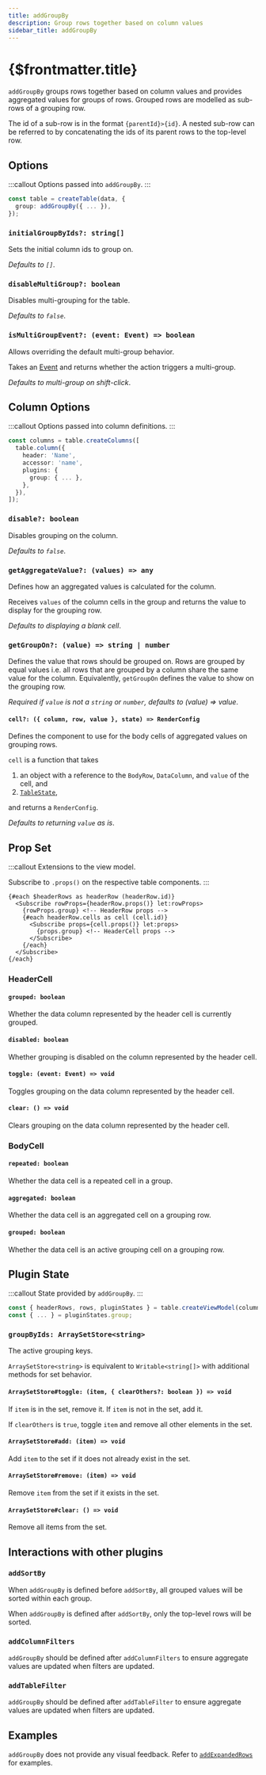 ```yaml
---
title: addGroupBy
description: Group rows together based on column values
sidebar_title: addGroupBy
---
```


<script>
  import { useHljs } from '$lib/utils/useHljs';
  useHljs('ts');
</script>

# {$frontmatter.title}

`addGroupBy` groups rows together based on column values and provides aggregated values for groups of rows. Grouped rows are modelled as sub-rows of a grouping row.

The id of a sub-row is in the format `{parentId}>{id}`. A nested sub-row can be referred to by concatenating the ids of its parent rows to the top-level row.

## Options

:::callout
Options passed into `addGroupBy`.
:::

```ts {3}
const table = createTable(data, {
  group: addGroupBy({ ... }),
});
```

### `initialGroupByIds?: string[]`

Sets the initial column ids to group on.

_Defaults to `[]`_.

### `disableMultiGroup?: boolean`

Disables multi-grouping for the table.

_Defaults to `false`_.

### `isMultiGroupEvent?: (event: Event) => boolean`

Allows overriding the default multi-group behavior.

Takes an [Event](https://developer.mozilla.org/en-US/docs/Web/API/Event) and returns whether the action triggers a multi-group.

_Defaults to multi-group on shift-click_.

## Column Options

:::callout
Options passed into column definitions.
:::

```ts {7}
const columns = table.createColumns([
  table.column({
    header: 'Name',
    accessor: 'name',
    plugins: {
      group: { ... },
    },
  }),
]);
```

### `disable?: boolean`

Disables grouping on the column.

_Defaults to `false`_.

### `getAggregateValue?: (values) => any`

Defines how an aggregated values is calculated for the column.

Receives `values` of the column cells in the group and returns the value to display for the grouping row.

_Defaults to displaying a blank cell_.

### `getGroupOn?: (value) => string | number`

Defines the value that rows should be grouped on. Rows are grouped by equal values i.e. all rows that are grouped by a column share the same value for the column. Equivalently, `getGroupOn` defines the value to show on the grouping row.

_Required if `value` is not a `string` or `number`, defaults to (value) => value_.

#### `cell?: ({ column, row, value }, state) => RenderConfig`

Defines the component to use for the body cells of aggregated values on grouping rows.

`cell` is a function that takes

1. an object with a reference to the `BodyRow`, `DataColumn`, and `value` of the cell, and
2. [`TableState`](../api/table-state.md),

and returns a `RenderConfig`.

_Defaults to returning `value` as is_.

## Prop Set

:::callout
Extensions to the view model.

Subscribe to `.props()` on the respective table components.
:::

```svelte
{#each $headerRows as headerRow (headerRow.id)}
  <Subscribe rowProps={headerRow.props()} let:rowProps>
    {rowProps.group} <!-- HeaderRow props -->
    {#each headerRow.cells as cell (cell.id)}
      <Subscribe props={cell.props()} let:props>
        {props.group} <!-- HeaderCell props -->
      </Subscribe>
    {/each}
  </Subscribe>
{/each}
```

### HeaderCell

#### `grouped: boolean`

Whether the data column represented by the header cell is currently grouped.

#### `disabled: boolean`

Whether grouping is disabled on the column represented by the header cell.

#### `toggle: (event: Event) => void`

Toggles grouping on the data column represented by the header cell.

#### `clear: () => void`

Clears grouping on the data column represented by the header cell.

### BodyCell

#### `repeated: boolean`

Whether the data cell is a repeated cell in a group.

#### `aggregated: boolean`

Whether the data cell is an aggregated cell on a grouping row.

#### `grouped: boolean`

Whether the data cell is an active grouping cell on a grouping row.

## Plugin State

:::callout
State provided by `addGroupBy`.
:::

```ts {3}
const { headerRows, rows, pluginStates } = table.createViewModel(columns);
const { ... } = pluginStates.group;
```

### `groupByIds: ArraySetStore<string>`

The active grouping keys.

<!-- TODO Document ArraySetStore in separate page -->

`ArraySetStore<string>` is equivalent to `Writable<string[]>` with additional methods for set behavior.

#### `ArraySetStore#toggle: (item, { clearOthers?: boolean }) => void`

If `item` is in the set, remove it. If `item` is not in the set, add it.

If `clearOthers` is `true`, toggle `item` and remove all other elements in the set.

#### `ArraySetStore#add: (item) => void`

Add `item` to the set if it does not already exist in the set.

#### `ArraySetStore#remove: (item) => void`

Remove `item` from the set if it exists in the set.

#### `ArraySetStore#clear: () => void`

Remove all items from the set.

## Interactions with other plugins

### `addSortBy`

When `addGroupBy` is defined before `addSortBy`, all grouped values will be sorted within each group.

When `addGroupBy` is defined after `addSortBy`, only the top-level rows will be sorted.

### `addColumnFilters`

`addGroupBy` should be defined after `addColumnFilters` to ensure aggregate values are updated when filters are updated.

### `addTableFilter`

`addGroupBy` should be defined after `addTableFilter` to ensure aggregate values are updated when filters are updated.

## Examples

`addGroupBy` does not provide any visual feedback. Refer to [`addExpandedRows`](add-expanded-rows.md) for examples.
